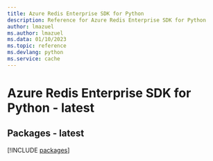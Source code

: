 ```yaml
---
title: Azure Redis Enterprise SDK for Python
description: Reference for Azure Redis Enterprise SDK for Python
author: lmazuel
ms.author: lmazuel
ms.data: 01/10/2023
ms.topic: reference
ms.devlang: python
ms.service: cache
---
```

# Azure Redis Enterprise SDK for Python - latest
## Packages - latest
[!INCLUDE [packages](redis-enterprise-index.md)]